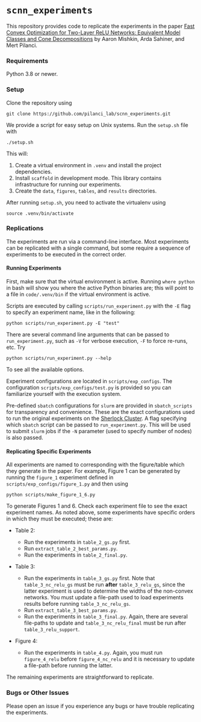 # `scnn_experiments` 

This repository provides code to replicate the experiments in the paper [Fast Convex Optimization for Two-Layer ReLU Networks: Equivalent Model Classes and Cone Decompositions](https://arxiv.org/abs/2202.01331) by Aaron Mishkin, Arda Sahiner, and Mert Pilanci.

### Requirements

Python 3.8 or newer.

### Setup

Clone the repository using

```
git clone https://github.com/pilanci_lab/scnn_experiments.git
```

We provide a script for easy setup on Unix systems. Run the `setup.sh` file with

```
./setup.sh
```

This will:

1. Create a virtual environment in `.venv` and install the project dependencies. 
2. Install `scaffold` in development mode. This library contains infrastructure
 for running our experiments.
3. Create the `data`, `figures`, `tables`, and `results`  directories. 

After running `setup.sh`, you need to activate the virtualenv using 

```
source .venv/bin/activate
``` 

### Replications 

The experiments are run via a command-line interface.
Most experiments can be replicated with a single command, but some require
a sequence of experiments to be executed in the correct order.

#### Running Experiments 

First, make sure that the virtual environment is active. 
Running `where python` in bash will show you where the active Python binaries are; this will point to a file in `code/.venv/bin` if the virtual environment is active.

Scripts are executed by calling `scripts/run_experiment.py` with the `-E` flag to specify an experiment name, like in the following: 
```
python scripts/run_experiment.py -E "test"
```
There are several command line arguments that can be passed to `run_experiment.py`, such as `-V` for verbose execution, `-F` to force re-runs, etc.
Try 
```
python scripts/run_experiment.py --help 
```
To see all the available options.

Experiment configurations are located in `scripts/exp_configs`. 
The configuration `scripts/exp_configs/test.py` is provided so you can 
familiarize yourself with the execution system.

Pre-defined `sbatch` configurations for `slurm` are provided in `sbatch_scripts` for transparency and convenience.
These are the exact configurations used to run the original experiments on the [Sherlock Cluster](https://www.sherlock.stanford.edu).
A flag specifying which `sbatch` script can be passed to `run_experiment.py`.
This will be used to submit `slurm` jobs if the `-N` parameter (used to specify number of nodes) 
is also passed.


#### Replicating Specific Experiments

All experiments are named to corresponding with the figure/table which they
generate in the paper.
For example, Figure 1 can be generated by running the `figure_1` experiment
defined in `scripts/exp_configs/figure_1.py` and then using
```
python scripts/make_figure_1_6.py
```
To generate Figures 1 and 6.
Check each experiment file to see the exact experiment names.
As noted above, some experiments have specific orders in which they must
be executed; these are:

- Table 2:
    - Run the experiments in `table_2_gs.py` first.
    - Run `extract_table_2_best_params.py`.
    - Run the experiments in `table_2_final.py`.

- Table 3: 
    - Run the experiments in `table_3_gs.py` first. 
     Note that `table_3_nc_relu_gs` must be run **after** `table_3_relu_gs`, since the latter experiment is used to determine the widths of the non-convex networks.
     You must update a file-path used to load experiments results before running `table_3_nc_relu_gs`.
    - Run `extract_table_3_best_params.py`.
    - Run the experiments in `table_3_final.py`.
     Again, there are several file-paths to update and `table_3_nc_relu_final` must be run after `table_3_relu_support`. 

- Figure 4:
    - Run the experiments in `table_4.py`. 
     Again, you must run `figure_4_relu` before `figure_4_nc_relu` and it is necessary to update a file-path before running the latter. 

The remaining experiments are straightforward to replicate.

### Bugs or Other Issues

Please open an issue if you experience any bugs or have trouble replicating the experiments. 
